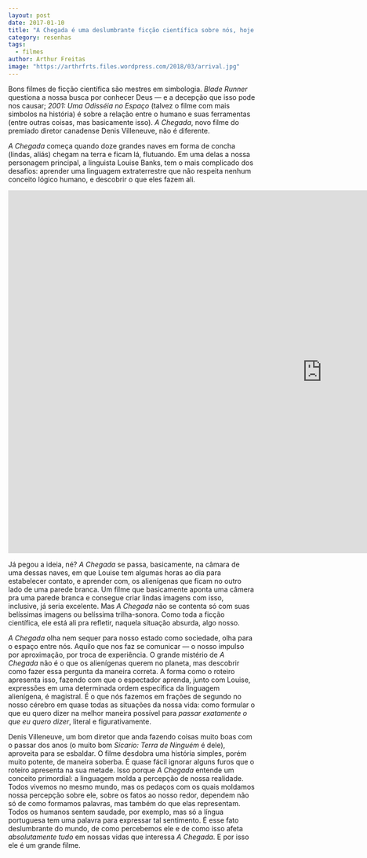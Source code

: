 ```yaml
---
layout: post
date: 2017-01-10
title: "A Chegada é uma deslumbrante ficção científica sobre nós, hoje."
category: resenhas
tags:
  - filmes
author: Arthur Freitas
image: "https://arthrfrts.files.wordpress.com/2018/03/arrival.jpg"
---
```


Bons filmes de ficção científica são mestres em simbologia. _Blade Runner_ questiona a nossa busca por conhecer Deus — e a decepção que isso pode nos causar; _2001: Uma Odisséia no Espaço_ (talvez o filme com mais simbolos na história) é sobre a relação entre o humano e suas ferramentas (entre outras coisas, mas basicamente isso). _A Chegada_, novo filme do premiado diretor canadense Denis Villeneuve, não é diferente.

_A Chegada_ começa quando doze grandes naves em forma de concha (lindas, aliás) chegam na terra e ficam lá, flutuando. Em uma delas a nossa personagem principal, a linguista Louise Banks, tem o mais complicado dos desafios: aprender uma linguagem extraterrestre que não respeita nenhum conceito lógico humano, e descobrir o que eles fazem ali.

<iframe width="1280" height="739" src="https://www.youtube.com/embed/rNciXGzYZms" frameborder="0" allow="autoplay; encrypted-media" allowfullscreen></iframe>

Já pegou a ideia, né? _A Chegada_ se passa, basicamente, na câmara de uma dessas naves, em que Louise tem algumas horas ao dia para estabelecer contato, e aprender com, os alienígenas que ficam no outro lado de uma parede branca. Um filme que basicamente aponta uma câmera pra uma parede branca e consegue criar lindas imagens com isso, inclusive, já seria excelente. Mas _A Chegada_ não se contenta só com suas belíssimas imagens ou belíssima trilha-sonora. Como toda a ficção científica, ele está ali pra refletir, naquela situação absurda, algo nosso.

_A Chegada_ olha nem sequer para nosso estado como sociedade, olha para o espaço entre nós. Aquilo que nos faz se comunicar — o nosso impulso por aproximação, por troca de experiência. O grande mistério de _A Chegada_ não é o que os alienígenas querem no planeta, mas descobrir como fazer essa pergunta da maneira correta. A forma como o roteiro apresenta isso, fazendo com que o espectador aprenda, junto com Louise, expressões em uma determinada ordem específica da linguagem alienígena, é magistral. É o que nós fazemos em frações de segundo no nosso cérebro em quase todas as situações da nossa vida: como formular o que eu quero dizer na melhor maneira possível para _passar exatamente o que eu quero dizer_, literal e figurativamente.

Denis Villeneuve, um bom diretor que anda fazendo coisas muito boas com o passar dos anos (o muito bom _Sicario: Terra de Ninguém_ é dele), aproveita para se esbaldar. O filme desdobra uma história simples, porém muito potente, de maneira soberba. É quase fácil ignorar alguns furos que o roteiro apresenta na sua metade. Isso porque _A Chegada_ entende um conceito primordial: a linguagem molda a percepção de nossa realidade. Todos vivemos no mesmo mundo, mas os pedaços com os quais moldamos nossa percepção sobre ele, sobre os fatos ao nosso redor, dependem não só de como formamos palavras, mas também do que elas representam. Todos os humanos sentem saudade, por exemplo, mas só a língua portuguesa tem uma palavra para expressar tal sentimento. É esse fato deslumbrante do mundo, de como percebemos ele e de como isso afeta _absolutamente tudo_ em nossas vidas que interessa _A Chegada_. E por isso ele é um grande filme.
